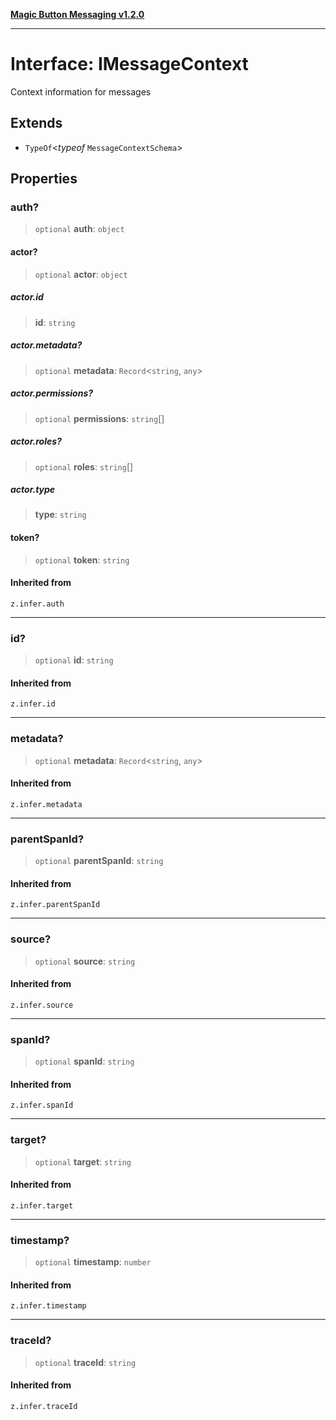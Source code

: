 [**Magic Button Messaging v1.2.0**](../README.md)

***

# Interface: IMessageContext

Context information for messages

## Extends

- `TypeOf`\<*typeof* `MessageContextSchema`\>

## Properties

### auth?

> `optional` **auth**: `object`

#### actor?

> `optional` **actor**: `object`

##### actor.id

> **id**: `string`

##### actor.metadata?

> `optional` **metadata**: `Record`\<`string`, `any`\>

##### actor.permissions?

> `optional` **permissions**: `string`[]

##### actor.roles?

> `optional` **roles**: `string`[]

##### actor.type

> **type**: `string`

#### token?

> `optional` **token**: `string`

#### Inherited from

`z.infer.auth`

***

### id?

> `optional` **id**: `string`

#### Inherited from

`z.infer.id`

***

### metadata?

> `optional` **metadata**: `Record`\<`string`, `any`\>

#### Inherited from

`z.infer.metadata`

***

### parentSpanId?

> `optional` **parentSpanId**: `string`

#### Inherited from

`z.infer.parentSpanId`

***

### source?

> `optional` **source**: `string`

#### Inherited from

`z.infer.source`

***

### spanId?

> `optional` **spanId**: `string`

#### Inherited from

`z.infer.spanId`

***

### target?

> `optional` **target**: `string`

#### Inherited from

`z.infer.target`

***

### timestamp?

> `optional` **timestamp**: `number`

#### Inherited from

`z.infer.timestamp`

***

### traceId?

> `optional` **traceId**: `string`

#### Inherited from

`z.infer.traceId`
